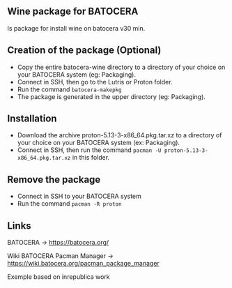## Wine package for BATOCERA
Is package for install wine on batocera v30 min.

## Creation of the package (Optional)
- Copy the entire batocera-wine directory to a directory of your choice on your BATOCERA system (eg: Packaging).
- Connect in SSH, then go to the Lutris or Proton folder.
- Run the command `batocera-makepkg`
- The package is generated in the upper directory (eg: Packaging).

## Installation
- Download the archive proton-5.13-3-x86_64.pkg.tar.xz to a directory of your choice on your BATOCERA system (ex: Packaging).
- Connect in SSH, then run the command `pacman -U proton-5.13-3-x86_64.pkg.tar.xz` in this folder.

## Remove the package
- Connect in SSH to your BATOCERA system
- Run the command `pacman -R proton`

## Links
BATOCERA -> https://batocera.org/

Wiki BATOCERA Pacman Manager -> https://wiki.batocera.org/pacman_package_manager

Exemple based on inrepublica work

